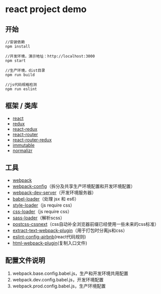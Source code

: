 react project demo
==================

## 开始

    //安装依赖
    npm install 
    
    //开发环境，演示地址：http://localhost:3000
    npm start 
    
    //生产环境，dist目录
    npm run build 
    
    //js代码规格检测
    npm run eslint

## 框架 / 类库

+ [react](https://github.com/facebook/react)
+ [redux](https://github.com/reactjs/redux)
+ [react-redux](https://github.com/reactjs/react-redux)
+ [react-router](https://github.com/reactjs/react-router)
+ [react-router-redux](https://github.com/reactjs/react-router-redux)
+ [immutable](https://facebook.github.io/immutable-js/)
+ [normalizr](https://github.com/gaearon/normalizr)

## 工具

+ [webpack](https://github.com/webpack/webpack)
+ [webpack-config](https://github.com/mdreizin/webpack-config)（拆分及共享生产环境配置和开发环境配置）
+ [webpack-dev-server](https://github.com/webpack/webpack-dev-server)（开发环境服务器）
+ [babel-loader](https://github.com/babel/babel-loader)（处理 jsx 和 es6）
+ [style-loader](https://github.com/webpack/style-loader)（js require css）
+ [css-loader](https://github.com/webpack/css-loader)（js require css）
+ [sass-loader](https://github.com/jtangelder/sass-loader)（解析scss）
+ [postcss-cssnext](https://github.com/MoOx/postcss-cssnext)（css自动补全浏览器前缀已经使用一些未来的css标准）
+ [extract-text-webpack-plugin](https://github.com/webpack/extract-text-webpack-plugin)（用于打包时分离js和css）
+ [eslint-config-airbnb](https://github.com/airbnb/javascript/tree/master/packages/eslint-config-airbnb)(react代码规则) 
+ [html-webpack-plugin](https://www.npmjs.com/package/html-webpack-plugin)(复制入口文件)


## 配置文件说明

1. webpack.base.config.babel.js，生产和开发环境共用配置
2. webpack.dev.config.babel.js，开发环境配置
3. webpack.prod.config.babel.js，生产环境配置
